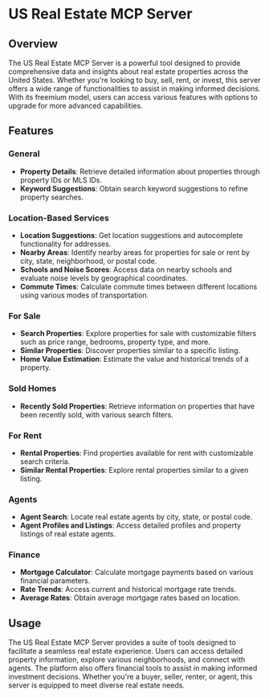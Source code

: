 # US Real Estate MCP Server

## Overview

The US Real Estate MCP Server is a powerful tool designed to provide comprehensive data and insights about real estate properties across the United States. Whether you're looking to buy, sell, rent, or invest, this server offers a wide range of functionalities to assist in making informed decisions. With its freemium model, users can access various features with options to upgrade for more advanced capabilities.

## Features

### General

- **Property Details**: Retrieve detailed information about properties through property IDs or MLS IDs.
- **Keyword Suggestions**: Obtain search keyword suggestions to refine property searches.

### Location-Based Services

- **Location Suggestions**: Get location suggestions and autocomplete functionality for addresses.
- **Nearby Areas**: Identify nearby areas for properties for sale or rent by city, state, neighborhood, or postal code.
- **Schools and Noise Scores**: Access data on nearby schools and evaluate noise levels by geographical coordinates.
- **Commute Times**: Calculate commute times between different locations using various modes of transportation.

### For Sale

- **Search Properties**: Explore properties for sale with customizable filters such as price range, bedrooms, property type, and more.
- **Similar Properties**: Discover properties similar to a specific listing.
- **Home Value Estimation**: Estimate the value and historical trends of a property.

### Sold Homes

- **Recently Sold Properties**: Retrieve information on properties that have been recently sold, with various search filters.

### For Rent

- **Rental Properties**: Find properties available for rent with customizable search criteria.
- **Similar Rental Properties**: Explore rental properties similar to a given listing.

### Agents

- **Agent Search**: Locate real estate agents by city, state, or postal code.
- **Agent Profiles and Listings**: Access detailed profiles and property listings of real estate agents.

### Finance

- **Mortgage Calculator**: Calculate mortgage payments based on various financial parameters.
- **Rate Trends**: Access current and historical mortgage rate trends.
- **Average Rates**: Obtain average mortgage rates based on location.

## Usage

The US Real Estate MCP Server provides a suite of tools designed to facilitate a seamless real estate experience. Users can access detailed property information, explore various neighborhoods, and connect with agents. The platform also offers financial tools to assist in making informed investment decisions. Whether you're a buyer, seller, renter, or agent, this server is equipped to meet diverse real estate needs.